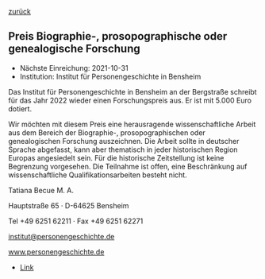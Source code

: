 [zurück](/funding/)

## Preis Biographie-, prosopographische oder genealogische Forschung

* Nächste Einreichung: 2021-10-31
* Institution: Institut für Personengeschichte in Bensheim

Das Institut für Personengeschichte in Bensheim an der Bergstraße schreibt für das Jahr 2022 wieder einen Forschungspreis aus. Er ist mit 5.000 Euro dotiert.

Wir möchten mit diesem Preis eine herausragende wissenschaftliche Arbeit aus dem Bereich der Biographie-, prosopographischen oder genealogischen Forschung auszeichnen. Die Arbeit sollte in deutscher Sprache abgefasst, kann aber thematisch in jeder historischen Region Europas angesiedelt sein. Für die historische Zeitstellung ist keine Begrenzung vorgesehen. Die Teilnahme ist offen, eine Beschränkung auf wissenschaftliche Qualifikationsarbeiten besteht nicht.

Tatiana Becue M. A.

Hauptstraße 65  ·  D-64625 Bensheim

Tel +49 6251 62211  ·  Fax +49 6251 62271

institut@personengeschichte.de

www.personengeschichte.de

* [Link](https://personengeschichte.de/forschungspreis)